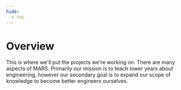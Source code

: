 ```yaml
---
hide:
  - toc
---
```

# Overview

This is where we'll put the projects we're working on. There are many aspects of MARS. Primarily our mission is to teach lower years about engineering, however our secondary goal is to expand our scope of knowledge to become better engineers ourselves.